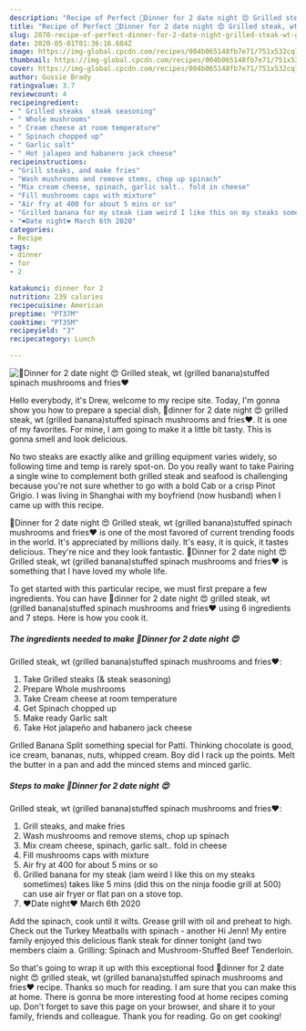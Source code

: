 ```yaml
---
description: "Recipe of Perfect 🥰Dinner for 2 date night 😍 Grilled steak, wt (grilled banana)stuffed spinach mushrooms and fries❤️"
title: "Recipe of Perfect 🥰Dinner for 2 date night 😍 Grilled steak, wt (grilled banana)stuffed spinach mushrooms and fries❤️"
slug: 2070-recipe-of-perfect-dinner-for-2-date-night-grilled-steak-wt-grilled-bananastuffed-spinach-mushrooms-and-fries
date: 2020-05-01T01:36:16.684Z
image: https://img-global.cpcdn.com/recipes/004b065148fb7e71/751x532cq70/🥰dinner-for-2-date-night-😍-grilled-steak-wt-grilled-bananastuffed-spinach-mushrooms-and-fries❤️-recipe-main-photo.jpg
thumbnail: https://img-global.cpcdn.com/recipes/004b065148fb7e71/751x532cq70/🥰dinner-for-2-date-night-😍-grilled-steak-wt-grilled-bananastuffed-spinach-mushrooms-and-fries❤️-recipe-main-photo.jpg
cover: https://img-global.cpcdn.com/recipes/004b065148fb7e71/751x532cq70/🥰dinner-for-2-date-night-😍-grilled-steak-wt-grilled-bananastuffed-spinach-mushrooms-and-fries❤️-recipe-main-photo.jpg
author: Gussie Brady
ratingvalue: 3.7
reviewcount: 4
recipeingredient:
- " Grilled steaks  steak seasoning"
- " Whole mushrooms"
- " Cream cheese at room temperature"
- " Spinach chopped up"
- " Garlic salt"
- " Hot jalapeo and habanero jack cheese"
recipeinstructions:
- "Grill steaks, and make fries"
- "Wash mushrooms and remove stems, chop up spinach"
- "Mix cream cheese, spinach, garlic salt.. fold in cheese"
- "Fill mushrooms caps with mixture"
- "Air fry at 400 for about 5 mins or so"
- "Grilled banana for my steak (iam weird I like this on my steaks sometimes) takes like 5 mins (did this on the ninja foodie grill at 500) can use air fryer or flat pan on a stove top."
- "❤️Date night❤️ March 6th 2020"
categories:
- Recipe
tags:
- dinner
- for
- 2

katakunci: dinner for 2 
nutrition: 239 calories
recipecuisine: American
preptime: "PT37M"
cooktime: "PT35M"
recipeyield: "3"
recipecategory: Lunch

---
```



![🥰Dinner for 2 date night 😍
Grilled steak, wt (grilled banana)stuffed spinach mushrooms and fries❤️](https://img-global.cpcdn.com/recipes/004b065148fb7e71/751x532cq70/🥰dinner-for-2-date-night-😍-grilled-steak-wt-grilled-bananastuffed-spinach-mushrooms-and-fries❤️-recipe-main-photo.jpg)

Hello everybody, it's Drew, welcome to my recipe site. Today, I'm gonna show you how to prepare a special dish, 🥰dinner for 2 date night 😍
grilled steak, wt (grilled banana)stuffed spinach mushrooms and fries❤️. It is one of my favorites. For mine, I am going to make it a little bit tasty. This is gonna smell and look delicious.

No two steaks are exactly alike and grilling equipment varies widely, so following time and temp is rarely spot-on. Do you really want to take Pairing a single wine to complement both grilled steak and seafood is challenging because you&#39;re not sure whether to go with a bold Cab or a crisp Pinot Grigio. I was living in Shanghai with my boyfriend (now husband) when I came up with this recipe.

🥰Dinner for 2 date night 😍
Grilled steak, wt (grilled banana)stuffed spinach mushrooms and fries❤️ is one of the most favored of current trending foods in the world. It's appreciated by millions daily. It's easy, it is quick, it tastes delicious. They're nice and they look fantastic. 🥰Dinner for 2 date night 😍
Grilled steak, wt (grilled banana)stuffed spinach mushrooms and fries❤️ is something that I have loved my whole life.


To get started with this particular recipe, we must first prepare a few ingredients. You can have 🥰dinner for 2 date night 😍
grilled steak, wt (grilled banana)stuffed spinach mushrooms and fries❤️ using 6 ingredients and 7 steps. Here is how you cook it.

<!--inarticleads1-->

##### The ingredients needed to make 🥰Dinner for 2 date night 😍
Grilled steak, wt (grilled banana)stuffed spinach mushrooms and fries❤️:

1. Take  Grilled steaks (&amp; steak seasoning)
1. Prepare  Whole mushrooms
1. Take  Cream cheese at room temperature
1. Get  Spinach chopped up
1. Make ready  Garlic salt
1. Take  Hot jalapeño and habanero jack cheese


Grilled Banana Split something special for Patti. Thinking chocolate is good, ice cream, bananas, nuts, whipped cream. Boy did I rack up the points. Melt the butter in a pan and add the minced stems and minced garlic. 

<!--inarticleads2-->

##### Steps to make 🥰Dinner for 2 date night 😍
Grilled steak, wt (grilled banana)stuffed spinach mushrooms and fries❤️:

1. Grill steaks, and make fries
1. Wash mushrooms and remove stems, chop up spinach
1. Mix cream cheese, spinach, garlic salt.. fold in cheese
1. Fill mushrooms caps with mixture
1. Air fry at 400 for about 5 mins or so
1. Grilled banana for my steak (iam weird I like this on my steaks sometimes) takes like 5 mins (did this on the ninja foodie grill at 500) can use air fryer or flat pan on a stove top.
1. ❤️Date night❤️ March 6th 2020


Add the spinach, cook until it wilts. Grease grill with oil and preheat to high. Check out the Turkey Meatballs with spinach - another Hi Jenn! My entire family enjoyed this delicious flank steak for dinner tonight (and two members claim a. Grilling: Spinach and Mushroom-Stuffed Beef Tenderloin. 

So that's going to wrap it up with this exceptional food 🥰dinner for 2 date night 😍
grilled steak, wt (grilled banana)stuffed spinach mushrooms and fries❤️ recipe. Thanks so much for reading. I am sure that you can make this at home. There is gonna be more interesting food at home recipes coming up. Don't forget to save this page on your browser, and share it to your family, friends and colleague. Thank you for reading. Go on get cooking!
